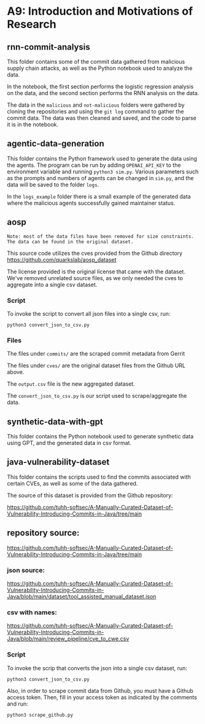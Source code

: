 # A9: Introduction and Motivations of Research

## rnn-commit-analysis

This folder contains some of the commit data gathered from malicious supply chain attacks, as well as the Python notebook used to analyze the data.

In the notebook, the first section performs the logistic regression analysis on the data, and the second section performs the RNN analysis on the data.

The data in the `malicious` and `not-malicious` folders were gathered by cloning the repositories and using the `git log` command to gather the commit data. The data was then cleaned and saved, and the code to parse it is in the notebook.

## agentic-data-generation

This folder contains the Python framework used to generate the data using the agents. The program can be run by adding `OPENAI_API_KEY` to the environment variable and running `python3 sim.py`. Various parameters such as the prompts and numbers of agents can be changed in `sim.py`, and the data will be saved to the folder `logs`.

In the `logs_example` folder there is a small example of the generated data where the malicious agents successfully gained maintainer status.

## aosp

```
Note: most of the data files have been removed for size constraints. The data can be found in the original dataset.
```

This source code utilizes the cves provided from the Github directory
https://github.com/quarkslab/aosp_dataset

The license provided is the original license that came with the dataset.
We've removed unrelated source files, as we only needed the cves to aggregate into a single csv dataset.

### Script

To invoke the script to convert all json files into a single csv, run:

`python3 convert_json_to_csv.py`

### Files

The files under `commits/` are the scraped commit metadata from Gerrit

The files under `cves/` are the original dataset files from the Github URL above.

The `output.csv` file is the new aggregated dataset.

The `convert_json_to_csv.py` is our script used to scrape/aggregate the data.

## synthetic-data-with-gpt

This folder contains the Python notebook used to generate synthetic data using GPT, and the generated data in csv format.

## java-vulnerability-dataset

This folder contains the scripts used to find the commits associated with certain CVEs, as well as some of the data gathered.

The source of this dataset is provided from the Github repository:

https://github.com/tuhh-softsec/A-Manually-Curated-Dataset-of-Vulnerability-Introducing-Commits-in-Java/tree/main

## repository source:

https://github.com/tuhh-softsec/A-Manually-Curated-Dataset-of-Vulnerability-Introducing-Commits-in-Java/tree/main

### json source:

https://github.com/tuhh-softsec/A-Manually-Curated-Dataset-of-Vulnerability-Introducing-Commits-in-Java/blob/main/dataset/tool_assisted_manual_dataset.json

### csv with names:

https://github.com/tuhh-softsec/A-Manually-Curated-Dataset-of-Vulnerability-Introducing-Commits-in-Java/blob/main/review_pipeline/cve_to_cwe.csv

### Script

To invoke the scrip that converts the json into a single csv dataset, run:

`python3 convert_json_to_csv.py`

Also, in order to scrape commit data from Github, you must have a Github access token. Then, fill in your access token as indicated by the comments and run:

`python3 scrape_github.py`
